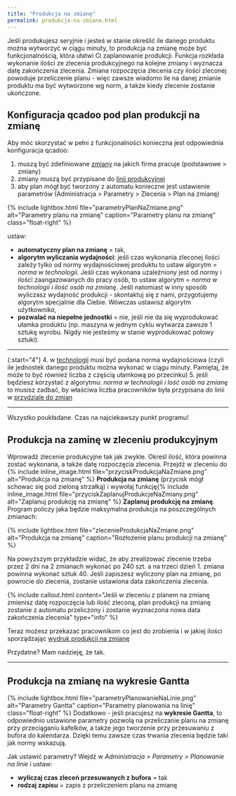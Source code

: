 ```yaml
---
title: "Produkcja na zmianę"
permalink: produkcja-na-zmiane.html 
---
```


Jeśli produkujesz seryjnie i jesteś w stanie określić ile danego produktu można wytworzyć w ciągu minuty, to produkcja na zmianę może być funkcjonalnością, która ułatwi Ci zaplanowanie produkcji. Funkcja rozkłada wykonanie ilości ze zlecenia produkcyjnego na kolejne zmiany i wyznacza datę zakończenia zlecenia. Zmiana rozpoczęcia zlecenia czy ilości zleconej powoduje przeliczenie planu - więc zawsze wiadomo ile na danej zmianie produktu ma być wytworzone wg norm, a także kiedy zlecenie zostanie ukończone.

## Konfiguracja qcadoo pod plan produkcji na zmianę

Aby móc skorzystać w pełni z funkcjonalności konieczna jest odpowiednia konfiguracja qcadoo:
1. muszą być zdefiniowane [zmiany](/zmiany) na jakich firma pracuje (podstawowe > zmiany)
2. zmiany muszą być przypisane do [linii produkcyjnej](/linie-produkcyjne) 
3. aby plan mógł być tworzony z automatu konieczne jest ustawienie parametrów (Administracja > Parametry > Zlecenia > Plan na zmianę)

{% include lightbox.html file="parametryPlanNaZmiane.png" alt="Parametry planu na zmianę" caption="Parametry planu na zmianę" class="float-right" %}

ustaw:
- **automatyczny plan na zmianę** = tak,
- **algorytm wyliczania wydajności**: jeśli czas wykonania zleconej ilości zależy tylko od normy wydajnościowej produktu to ustaw algorytm = _norma w technologii_. Jeśli czas wykonana uzależniony jest od normy i ilości zaangazowanych do pracy osób, to ustaw algorytm = _norma w technologii i ilość osób na zmianę_. Jeśli natomiast w inny sposób wyliczasz wydajność produkcji - skontaktuj się z nami, przygotujemy algorytm specjalnie dla Ciebie. Wówczas ustawisz algorytm _użytkownika_,
- **pozwalać na niepełne jednostki** = nie, jeśli nie da się wyprodukować ułamka produktu (np. maszyna w jednym cyklu wytwarza zawsze 1 sztukę wyrobu. Nigdy nie jesteśmy w stanie wyprodukować połowy sztuki).

--- 

{:start="4"}
4. w [technologii](/technologie) musi być podana norma wydajnościowa (czyli ile jednostek danego produktu można wykonać w ciągu minuty. Pamiętaj, że może to być również liczba z częścią ułamkową po przecinku)
5. jeśli będziesz korzystać z algorytmu: _norma w technologii i lość osób na zmianę_ to musisz zadbać, by właściwa liczba pracowników była przypisana do linii w [przydziale do zmian](/przydzial-do-zmian)

---

Wszystko poukładane. Czas na najciekawszy punkt programu! 

## Produkcja na zaminę w zleceniu produkcyjnym

Wprowadż zlecenie produkcyjne tak jak zwykle. Określ ilość, która powinna zostać wykonana, a także datę rozpoczęcia zlecenia. Przejdź w zleceniu do {% include inline_image.html file="przyciskProdukcjaNaZmiane.png" alt="Produkcja na zmianę" %} **Produkcja na zmianę** (przycisk mógł schowac się pod zieloną strzałką) i wywołaj funkcję{% include inline_image.html file="przyciskZaplanujProdukcjeNaZmiany.png" alt="Zaplanuj produkcję na zmianę" %} **Zaplanuj produkcję na zmianę**. Program policzy jaka będzie maksymalna produkcja na poszczególnych zmianach:

{% include lightbox.html file="zlecenieProdukcjaNaZmiane.png" alt="Produkcja na zmianę" caption="Rozłożenie planu produkcji na zmianę" %}

Na powyższym przykładzie widać, że aby zrealizować zlecenie trzeba przez 2 dni na 2 zmianach wykonać po 240 szt. a na trzeci dzień 1. zmiana powinna wykonać sztuk 40. Jeśli zapiszesz wyliczony plan na zmianę, po powrocie do zlecenia, zostanie ustawiona data zakończenia zlecenia.

{% include callout.html content="Jeśli w zleceniu z planem na zmianę zmienisz datę rozpoczęcia lub ilość zleconą, plan produkcji na zmianę zostanie z automatu przeliczony i zostanie wyznaczona nowa data zakończenia zlecenia" type="info" %}

Teraz możesz przekazać pracownikom co jest do zrobienia i w jakiej ilości sporządzając [wydruk produkcji na zmianę](/wydruk-produkcji-na-zmiane)

Przydatne? Mam nadzieję, że tak. 

---
## Produkcja na zmianę na wykresie Gantta

{% include lightbox.html file="parametryPlanowanieNaLinie.png" alt="Parametry Gantta" caption="Parametry planowania na linię" class="float-right" %}
Dodatkowo - jeśli pracujesz na **wykresie Gantta**, to odpowiednio ustawione parametry pozwolą na przeliczanie planu na zmianę przy przeciąganiu kafelków, a także jego tworzenie przy przesuwaniu z bufora do kalendarza. Dzięki temu zawsze czas trwania zlecenia będzie taki jak normy wskazują. 

Jak ustawić parametry? Wejdź w _Administracja > Parametry > Planowanie na linie_ i ustaw:


- **wyliczaj czas zleceń przesuwanych z bufora** = tak 
- **rodzaj zapisu** = zapis z przeliczeniem planu na zmianę